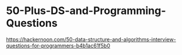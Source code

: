 # 50-Plus-DS-and-Programming-Questions
https://hackernoon.com/50-data-structure-and-algorithms-interview-questions-for-programmers-b4b1ac61f5b0
